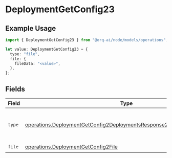 # DeploymentGetConfig23

## Example Usage

```typescript
import { DeploymentGetConfig23 } from "@orq-ai/node/models/operations";

let value: DeploymentGetConfig23 = {
  type: "file",
  file: {
    fileData: "<value>",
  },
};
```

## Fields

| Field                                                                                                                                                                | Type                                                                                                                                                                 | Required                                                                                                                                                             | Description                                                                                                                                                          |
| -------------------------------------------------------------------------------------------------------------------------------------------------------------------- | -------------------------------------------------------------------------------------------------------------------------------------------------------------------- | -------------------------------------------------------------------------------------------------------------------------------------------------------------------- | -------------------------------------------------------------------------------------------------------------------------------------------------------------------- |
| `type`                                                                                                                                                               | [operations.DeploymentGetConfig2DeploymentsResponse200ApplicationJSONType](../../models/operations/deploymentgetconfig2deploymentsresponse200applicationjsontype.md) | :heavy_check_mark:                                                                                                                                                   | The type of the content part. Always `file`.                                                                                                                         |
| `file`                                                                                                                                                               | [operations.DeploymentGetConfig2File](../../models/operations/deploymentgetconfig2file.md)                                                                           | :heavy_check_mark:                                                                                                                                                   | N/A                                                                                                                                                                  |